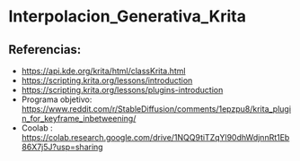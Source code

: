 # Interpolacion_Generativa_Krita


## Referencias:
- https://api.kde.org/krita/html/classKrita.html
- https://scripting.krita.org/lessons/introduction
- https://scripting.krita.org/lessons/plugins-introduction
- Programa objetivo: https://www.reddit.com/r/StableDiffusion/comments/1epzpu8/krita_plugin_for_keyframe_inbetweening/
- Coolab : https://colab.research.google.com/drive/1NQQ9tiTZqYl90dhWdjnnRt1Eb86X7j5J?usp=sharing 
